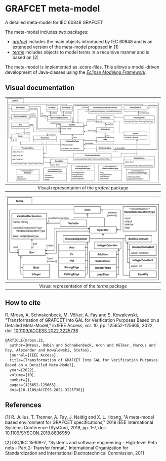 # GRAFCET meta-model
A detailed meta-model for IEC 60848 GRAFCET

The meta-model includes two packages:
* [*grafcet*](./model/grafcet.ecore) includes the main objects introduced by IEC 60848 and is an extended version of the meta-model proposed in [1]
* [*terms*](./model/terms.ecore) includes objects to model terms in a recursive manner and is based on [2]

The meta-model is implemented as .ecore-files. This allows a model-driven development of Java-classes using the [*Eclipse Modeling Framework*](https://www.eclipse.org/modeling/emf/).

## Visual documentation
| <img src="./docs/images/grafcet-package.png"/>| 
|:--:|
| Visual representation of the *grafcet* package |

| <img src="./docs/images/terms-package.png"/>| 
|:--:|
| Visual representation of the *terms* package |



## How to cite
R. Mross, A. Schnakenbeck, M. Völker, A. Fay and S. Kowalewski, "Transformation of GRAFCET Into GAL for Verification Purposes Based on a Detailed Meta-Model," in IEEE Access, vol. 10, pp. 125652-125665, 2022, doi: [10.1109/ACCESS.2022.3225736](https://doi.org/10.1109/ACCESS.2022.3225736)

```
@ARTICLE{mross.22,
  author={Mross, Robin and Schnakenbeck, Aron and Völker, Marcus and Fay, Alexander and Kowalewski, Stefan},
  journal={IEEE Access}, 
  title={Transformation of GRAFCET Into GAL for Verification Purposes Based on a Detailed Meta-Model}, 
  year={2022},
  volume={10},
  number={},
  pages={125652-125665},
  doi={10.1109/ACCESS.2022.3225736}}
```


## References
[1] R. Julius, T. Trenner, A. Fay, J. Neidig and X. L. Hoang, "A meta-model based environment for GRAFCET specifications," 2019 IEEE International Systems Conference (SysCon), 2019, pp. 1-7, doi: [10.1109/SYSCON.2019.8836959](https://doi.org/10.1109/SYSCON.2019.8836959)

[2] ISO/IEC 15909-2, "Systems and software engineering - High-level Petri nets - Part
2: Transfer format," International Organization for Standardization and
International Electrotechnical Commission, 2011
